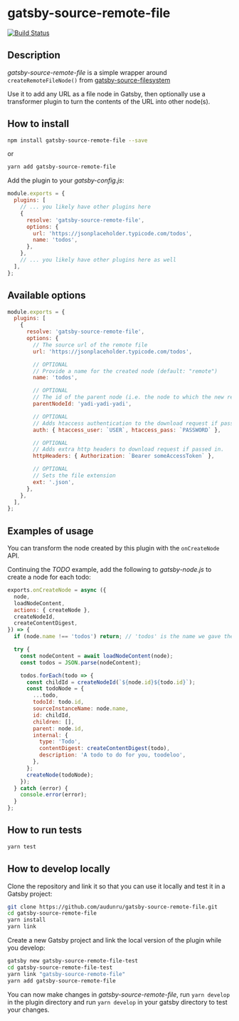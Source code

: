 # gatsby-source-remote-file

[![Build Status](https://travis-ci.org/audunru/gatsby-source-remote-file.svg?branch=master)](https://travis-ci.org/audunru/gatsby-source-remote-file)

## Description

_gatsby-source-remote-file_ is a simple wrapper around `createRemoteFileNode()` from [gatsby-source-filesystem](https://www.gatsbyjs.org/packages/gatsby-source-filesystem/)

Use it to add any URL as a file node in Gatsby, then optionally use a transformer plugin to turn the contents of the URL into other node(s).

## How to install

```sh
npm install gatsby-source-remote-file --save
```

or

```sh
yarn add gatsby-source-remote-file
```

Add the plugin to your _gatsby-config.js_:

```js
module.exports = {
  plugins: [
    // ... you likely have other plugins here
    {
      resolve: 'gatsby-source-remote-file',
      options: {
        url: 'https://jsonplaceholder.typicode.com/todos',
        name: 'todos',
      },
    },
    // ... you likely have other plugins here as well
  ],
};
```

## Available options

```js
module.exports = {
  plugins: [
    {
      resolve: 'gatsby-source-remote-file',
      options: {
        // The source url of the remote file
        url: 'https://jsonplaceholder.typicode.com/todos',

        // OPTIONAL
        // Provide a name for the created node (default: "remote")
        name: 'todos',

        // OPTIONAL
        // The id of the parent node (i.e. the node to which the new remote File node will be linked to.
        parentNodeId: 'yadi-yadi-yadi',

        // OPTIONAL
        // Adds htaccess authentication to the download request if passed in.
        auth: { htaccess_user: `USER`, htaccess_pass: `PASSWORD` },

        // OPTIONAL
        // Adds extra http headers to download request if passed in.
        httpHeaders: { Authorization: `Bearer someAccessToken` },

        // OPTIONAL
        // Sets the file extension
        ext: '.json',
      },
    },
  ],
};
```

## Examples of usage

You can transform the node created by this plugin with the `onCreateNode` API.

Continuing the _TODO_ example, add the following to _gatsby-node.js_ to create a node for each todo:

```js
exports.onCreateNode = async ({
  node,
  loadNodeContent,
  actions: { createNode },
  createNodeId,
  createContentDigest,
}) => {
  if (node.name !== 'todos') return; // 'todos' is the name we gave the remote node in gatsby-config.js, so we only want to transform that

  try {
    const nodeContent = await loadNodeContent(node);
    const todos = JSON.parse(nodeContent);

    todos.forEach(todo => {
      const childId = createNodeId(`${node.id}${todo.id}`);
      const todoNode = {
        ...todo,
        todoId: todo.id,
        sourceInstanceName: node.name,
        id: childId,
        children: [],
        parent: node.id,
        internal: {
          type: 'Todo',
          contentDigest: createContentDigest(todo),
          description: 'A todo to do for you, toodeloo',
        },
      };
      createNode(todoNode);
    });
  } catch (error) {
    console.error(error);
  }
};
```

## How to run tests

```sh
yarn test
```

## How to develop locally

Clone the repository and link it so that you can use it locally and test it in a Gatsby project:

```sh
git clone https://github.com/audunru/gatsby-source-remote-file.git
cd gatsby-source-remote-file
yarn install
yarn link
```

Create a new Gatsby project and link the local version of the plugin while you develop:

```sh
gatsby new gatsby-source-remote-file-test
cd gatsby-source-remote-file-test
yarn link "gatsby-source-remote-file"
yarn add gatsby-source-remote-file
```

You can now make changes in _gatsby-source-remote-file_, run `yarn develop` in the plugin directory and run `yarn develop` in your gatsby directory to test your changes.
